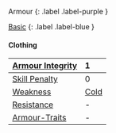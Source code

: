 
Armour
{: .label .label-purple }

[Basic](Game/Designing-Armour#Basic)
{: .label .label-blue }

#### Clothing

| [Armour Integrity](Game/Core/Armour#Armour%20Integrity)    | 1                             |
| :--------------------------------------------------------- | :---------------------------- |
| [Skill Penalty](Game/Core/Armour#Skill%20Penalty)          | 0                             |
| [Weakness](Game/Core/Armour#Weakness%20and%20Resistance)   | [Cold](Game/Core/Injury#Cold) |
| [Resistance](Game/Core/Armour#Weakness%20and%20Resistance) | -                             |
| [Armour-Traits](Game/Core/Armour-Traits)                   | -                             |
